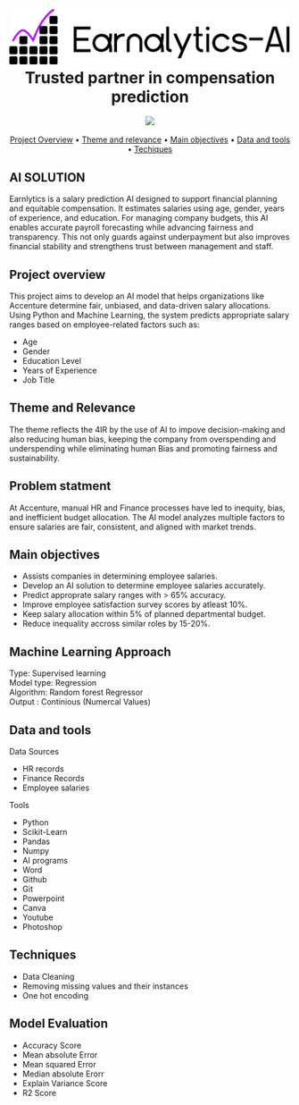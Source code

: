 <h1 align="center">
  <br>

  <img src= "Media\project full logo.png" alt="project-full-logo" border="0" />
  <br>
  Trusted partner in compensation prediction
  <br>
</h1>
<div align = "center" >
<img src="https://img.shields.io/badge/Version-1.0.0-orange">




</div>
</p>


<p align="center">
<a href="#project-overview">Project Overview</a> •
<a href="#main-objectives">Theme and relevance</a> •
  <a href="#main-objectives">Main objectives</a> •
  <a href="#credits">Data and tools</a> •
  <a href="#credits">Techiques</a>
   
</p>


## AI SOLUTION
Earnlytics is a salary prediction AI designed to support financial planning and equitable compensation. It estimates salaries using age, gender, years of experience, and education. For managing company budgets, this AI enables accurate payroll forecasting while advancing fairness and transparency. This not only guards against underpayment but also improves financial stability and strengthens trust between management and staff.</p>


## Project overview
This project aims to develop an AI model that helps organizations like Accenture determine fair, unbiased, and data-driven salary allocations.
Using Python and Machine Learning, the system predicts appropriate salary ranges based on employee-related factors such as:

* Age <br>
* Gender<br>
* Education Level<br>
* Years of Experience <br>
* Job Title


## Theme and Relevance
The theme reflects the 4IR by the use of AI to impove decision-making and also reducing human bias, keeping the company from overspending and underspending while eliminating human Bias and promoting fairness and sustainability.



## Problem statment
At Accenture, manual HR and Finance processes have led to inequity, bias, and inefficient budget allocation.
The AI model analyzes multiple factors to ensure salaries are fair, consistent, and aligned with market trends.



## Main objectives
* Assists companies in determining employee salaries.
* Develop an AI solution to determine employee salaries accurately.
* Predict approprate salary ranges with > 65% accuracy.
* Improve employee satisfaction survey scores by atleast 10%.
* Keep salary allocation within 5% of planned departmental budget.
* Reduce inequality accross similar roles by 15-20%.


## Machine Learning Approach
Type: Supervised learning <br>
Model type: Regression <br>
Algorithm: Random forest Regressor <br>
Output : Continious (Numercal Values)


## Data and tools
 Data Sources
 * HR records
 * Finance Records
 * Employee salaries


 Tools
 * Python
 * Scikit-Learn
 * Pandas
 * Numpy
 * AI programs
 * Word
 * Github
 * Git
 * Powerpoint
 * Canva
 * Youtube
 * Photoshop

 ## Techniques
 * Data Cleaning
 * Removing missing values and their instances
 * One hot encoding

## Model Evaluation
 * Accuracy Score
 * Mean absolute Error
 * Mean squared Error
 * Median absolute Erorr
 * Explain Variance Score
 * R2 Score









